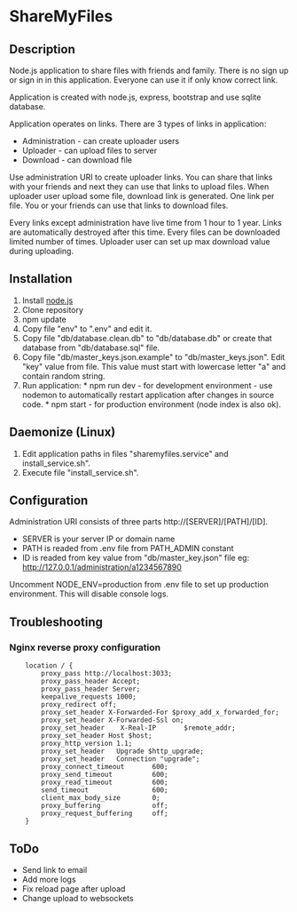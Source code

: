 # ShareMyFiles

## Description

Node.js application to share files with friends and family. There is no sign up or sign in in this application. Everyone can use it if only know correct link.

Application is created with node.js, express, bootstrap and use sqlite database.

Application operates on links. There are 3 types of links in application:
 * Administration - can create uploader users
 * Uploader - can upload files to server
 * Download - can download file

Use administration URI to create uploader links. You can share that links with your friends and next they can use that links to upload files. When uploader user upload some file, download link is generated. One link per file. You or your friends can use that links to download files.

Every links except administration have live time from 1 hour to 1 year. Links are automatically destroyed after this time.
Every files can be downloaded limited number of times. Uploader user can set up max download value during uploading.

## Installation

  1. Install [node.js](https://nodejs.org/)
  2. Clone repository
  3. npm update
  4. Copy file "env" to ".env" and edit it.
  5. Copy file "db/database.clean.db" to "db/database.db" or create that database from "db/database.sql" file.
  6. Copy file "db/master_keys.json.example" to "db/master_keys.json". Edit "key" value from file. This value must start with lowercase letter "a" and contain random string.
  7. Run application:
    * npm run dev - for development environment - use nodemon to automatically restart application after changes in source code.
    * npm start - for production environment (node index is also ok).

## Daemonize (Linux)

 1. Edit application paths in files "sharemyfiles.service" and install_service.sh".
 2. Execute file "install_service.sh".

## Configuration

Administration URI consists of three parts http://[SERVER]/[PATH]/[ID].
 * SERVER is your server IP or domain name
 * PATH is readed from .env file from PATH_ADMIN constant
 * ID is readed from key value from "db/master_key.json" file
eg: http://127.0.0.1/administration/a1234567890

Uncomment NODE_ENV=production from .env file to set up production environment. This will disable console logs.

## Troubleshooting

### Nginx reverse proxy configuration

```
    location / {
        proxy_pass http://localhost:3033;
        proxy_pass_header Accept;
        proxy_pass_header Server;
        keepalive_requests 1000;
        proxy_redirect off;
        proxy_set_header X-Forwarded-For $proxy_add_x_forwarded_for;
        proxy_set_header X-Forwarded-Ssl on;
        proxy_set_header    X-Real-IP       $remote_addr;
        proxy_set_header Host $host;
        proxy_http_version 1.1;
        proxy_set_header   Upgrade $http_upgrade;
        proxy_set_header   Connection "upgrade";
        proxy_connect_timeout       600;
        proxy_send_timeout          600;
        proxy_read_timeout          600;
        send_timeout                600;
        client_max_body_size        0;
        proxy_buffering             off;
        proxy_request_buffering     off;
    }
```

## ToDo

 * Send link to email
 * Add more logs
 * Fix reload page after upload
 * Change upload to websockets
